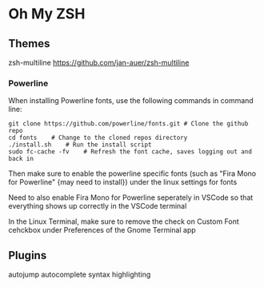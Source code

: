 # Oh My ZSH

## Themes
zsh-multiline
https://github.com/jan-auer/zsh-multiline

### Powerline
When installing Powerline fonts, use the following commands in command line:
```
git clone https://github.com/powerline/fonts.git # Clone the github repo
cd fonts    # Change to the cloned repos directory
./install.sh    # Run the install script
sudo fc-cache -fv    # Refresh the font cache, saves logging out and back in

```

Then make sure to enable the powerline specific fonts (such as "Fira Mono for Powerline" {may need to install}) under the linux settings for fonts

Need to also enable Fira Mono for Powerline seperately in VSCode so that everything shows up correctly in the VSCode terminal

In the Linux Terminal, make sure to remove the check on Custom Font cehckbox under Preferences of the Gnome Terminal app

## Plugins
autojump
autocomplete
syntax highlighting